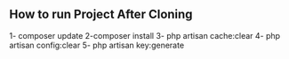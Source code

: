 ## How to run Project After Cloning
1- composer update 
2-composer install
3- php artisan cache:clear
4- php artisan config:clear
5- php artisan key:generate

